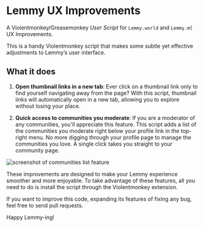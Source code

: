 # Lemmy UX Improvements

A Violentmonkey/Greasemonkey _User Script_ for `Lemmy.world` and `Lemmy.ml` UX Improvements.

This is a handy Violentmonkey script that makes some subtle yet effective adjustments to Lemmy’s user interface.

## What it does

1. **Open thumbnail links in a new tab**: Ever click on a thumbnail link only to find yourself navigating away from the page? With this script, thumbnail links will automatically open in a new tab, allowing you to explore without losing your place.

2. **Quick access to communities you moderate**: If you are a moderator of any communities, you'll appreciate this feature. This script adds a list of the communities you moderate right below your profile link in the top-right menu. No more digging through your profile page to manage the communities you love. A single click takes you straight to your community page.

![screenshot of communities list feature](https://github.com/lawrence-lemmy/lemmy-ux-improvements/assets/142999064/ed385001-f4f1-4e4f-bd5f-34eef6b35634)

These improvements are designed to make your Lemmy experience smoother and more enjoyable. To take advantage of these features, all you need to do is install the script through the Violentmonkey extension.

If you want to improve this code, expanding its features of fixing any bug, feel free to send pull requests.

Happy Lemmy-ing!
